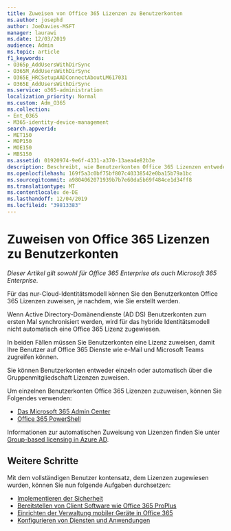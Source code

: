 ```yaml
---
title: Zuweisen von Office 365 Lizenzen zu Benutzerkonten
ms.author: josephd
author: JoeDavies-MSFT
manager: laurawi
ms.date: 12/03/2019
audience: Admin
ms.topic: article
f1_keywords:
- O365p_AddUsersWithDirSync
- O365M_AddUsersWithDirSync
- O365E_HRCSetupAADConnectAboutLM617031
- O365E_AddUsersWithDirSync
ms.service: o365-administration
localization_priority: Normal
ms.custom: Adm_O365
ms.collection:
- Ent_O365
- M365-identity-device-management
search.appverid:
- MET150
- MOP150
- MOE150
- MBS150
ms.assetid: 01920974-9e6f-4331-a370-13aea4e82b3e
description: Beschreibt, wie Benutzerkonten Office 365 Lizenzen entweder einzeln oder basierend auf der Gruppenmitgliedschaft zuweisen.
ms.openlocfilehash: 169f5a3c0bf75bf807c40338542e0ba15b79a1bc
ms.sourcegitcommit: a9804062071939b7b7e60da5b69f484ce1d34ff8
ms.translationtype: MT
ms.contentlocale: de-DE
ms.lasthandoff: 12/04/2019
ms.locfileid: "39813383"
---
```

# <a name="assign-office-365-licenses-to-user-accounts"></a>Zuweisen von Office 365 Lizenzen zu Benutzerkonten

*Dieser Artikel gilt sowohl für Office 365 Enterprise als auch Microsoft 365 Enterprise*.

Für das nur-Cloud-Identitätsmodell können Sie den Benutzerkonten Office 365 Lizenzen zuweisen, je nachdem, wie Sie erstellt werden.

Wenn Active Directory-Domänendienste (AD DS) Benutzerkonten zum ersten Mal synchronisiert werden, wird für das hybride Identitätsmodell nicht automatisch eine Office 365 Lizenz zugewiesen.

In beiden Fällen müssen Sie Benutzerkonten eine Lizenz zuweisen, damit Ihre Benutzer auf Office 365 Dienste wie e-Mail und Microsoft Teams zugreifen können.

Sie können Benutzerkonten entweder einzeln oder automatisch über die Gruppenmitgliedschaft Lizenzen zuweisen.

Um einzelnen Benutzerkonten Office 365 Lizenzen zuzuweisen, können Sie Folgendes verwenden:

- [Das Microsoft 365 Admin Center](https://docs.microsoft.com/office365/admin/subscriptions-and-billing/assign-licenses-to-users)
- [Office 365 PowerShell](https://docs.microsoft.com/office365/enterprise/powershell/assign-licenses-to-user-accounts-with-office-365-powershell)

Informationen zur automatischen Zuweisung von Lizenzen finden Sie unter [Group-based licensing in Azure AD](https://docs.microsoft.com/azure/active-directory/fundamentals/active-directory-licensing-whatis-azure-portal).

## <a name="next-steps"></a>Weitere Schritte

Mit dem vollständigen Benutzer kontensatz, dem Lizenzen zugewiesen wurden, können Sie nun folgende Aufgaben durchsetzen:

- [Implementieren der Sicherheit](https://docs.microsoft.com/microsoft-365/security/office-365-security/security-roadmap)
- [Bereitstellen von Client Software wie Office 365 ProPlus](https://docs.microsoft.com/DeployOffice/deployment-guide-for-office-365-proplus)
- [Einrichten der Verwaltung mobiler Geräte in Office 365](https://support.office.com/article/set-up-mobile-device-management-mdm-in-office-365-dd892318-bc44-4eb1-af00-9db5430be3cd)
- [Konfigurieren von Diensten und Anwendungen](configure-services-and-applications.md)
